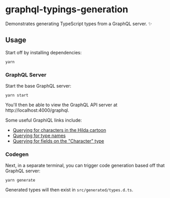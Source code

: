 # graphql-typings-generation

Demonstrates generating TypeScript types from a GraphQL server. ✨

## Usage

Start off by installing dependencies:

```shell
yarn
```

### GraphQL Server

Start the base GraphQL server:

```shell
yarn start
```

You'll then be able to view the GraphQL API server at http://localhost:4000/graphql.

Some useful GraphiQL links include:

- [Querying for characters in the Hilda cartoon](<http://localhost:4000/graphql?query=%7B%0A%20%20characters(cartoon%3A%20%22Hilda%22)%20%7B%0A%20%20%20%20age%0A%20%20%20%20name%0A%20%20%7D%0A%7D%0A>)
- [Querying for type names](http://localhost:4000/graphql?query=%7B%0A%20%20__schema%20%7B%0A%20%20%20%20types%20%7B%0A%20%20%20%20%20%20name%0A%20%20%20%20%7D%0A%20%20%7D%0A%7D%0A)
- [Querying for fields on the "Character" type](<http://localhost:4000/graphql?query=%7B%0A%20%20__type(name%3A%20%22Character%22)%20%7B%0A%20%20%20%20fields%20%7B%0A%20%20%20%20%20%20name%0A%20%20%20%20%7D%0A%20%20%20%20name%0A%20%20%7D%0A%7D%0A>)

### Codegen

Next, in a separate terminal, you can trigger code generation based off that GraphQL server:

```shell
yarn generate
```

Generated types will then exist in `src/generated/types.d.ts`.
